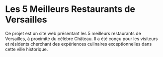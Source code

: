 # Les 5 Meilleurs Restaurants de Versailles

Ce projet est un site web présentant les 5 meilleurs restaurants de Versailles, à proximité du célèbre Château. Il a été conçu pour les visiteurs et résidents cherchant des expériences culinaires exceptionnelles dans cette ville historique.